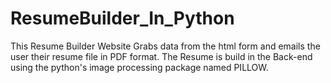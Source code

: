 # ResumeBuilder_In_Python
This Resume Builder Website Grabs data from the html form and emails the user their resume file in PDF format. The Resume is build in the Back-end using the python's image processing package named PILLOW.
